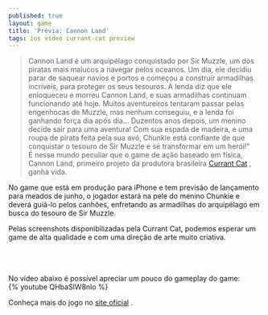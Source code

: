 ```yaml
---
published: true
layout: game
title: 'Prévia: Cannon Land'
tags: ios video currant-cat preview
---
```

> Cannon Land &#233; um arquip&#233;lago conquistado por Sir Muzzle, um dos piratas mais malucos a navegar pelos oceanos. Um dia, ele decidiu parar de saquear navios e portos e come&#231;ou a construir armadilhas incr&#237;veis, para proteger os seus tesouros. A lenda diz que ele enloqueceu e morreu Cannon Land, e suas armadilhas continuam funcionando at&#233; hoje. Muitos aventureiros tentaram passar pelas engenhocas de Muzzle, mas nenhum conseguiu, e a lenda foi ganhando for&#231;a dia ap&#243;s dia...
> Duzentos anos depois, um menino decide sair para uma aventura! Com sua espada de madeira, e uma roupa de pirata feita pela sua av&#243;, Chunkie est&#225; confiante de que conquistar o tesouro de Sir Muzzle e se transformar em um her&#243;i!&quot;
> <br />
&#201; nesse mundo peculiar que o game de a&#231;&#227;o baseado em f&#237;sica, Cannon Land, primeiro projeto da produtora brasileira <a href="http://www.currantcat.com" target="_blank">Currant Cat</a>
, ganha vida.
 

 
No game que est&#225; em produ&#231;&#227;o para iPhone e tem previs&#227;o de lan&#231;amento para meados de junho, o jogador estar&#225; na pele do menino Chunkie e dever&#225; gui&#225;-lo pelos canh&#245;es, enfretando as armadilhas do arquip&#233;lago em busca do tesouro de Sir Muzzle.
 

 
Pelas screenshots disponibilizadas pela Currant Cat, podemos esperar um game de alta qualidade e com uma dire&#231;&#227;o de arte muito criativa.
<div><br />

<br />
<br />
No v&#237;deo abaixo &#233; poss&#237;vel apreciar um pouco do gameplay do game:

<br />
{% youtube QHbaSIW8nlo %}
 
Conhe&#231;a mais do jogo no <a href="http://www.currantcat.com/cannonland" target="_blank">site oficial</a>
.
